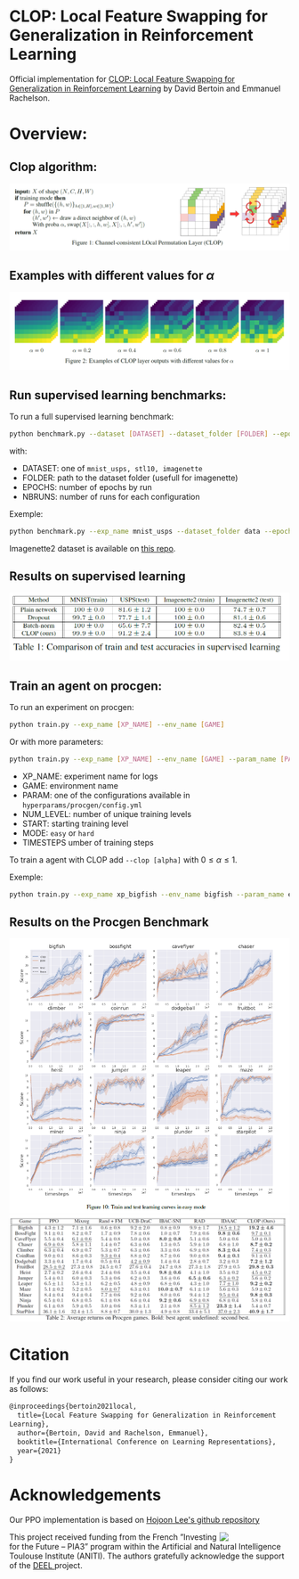 # CLOP: Local Feature Swapping for Generalization in Reinforcement Learning

Official implementation for [CLOP: Local Feature Swapping for Generalization in Reinforcement Learning](https://arxiv.org/abs/2204.06355?context=cs) by David Bertoin and Emmanuel Rachelson.

# Overview:
## Clop algorithm:
![](images/CLOP_algo.png)  
## Examples with different values for $\alpha$
![](images/CLOP_exemple.png) 

## Run supervised learning benchmarks:
To run a full supervised learning benchmark:
```bash
python benchmark.py --dataset [DATASET] --dataset_folder [FOLDER] --epochs[EPOCHS] --nb_runs[NBRUNS]
```
 with: 
*  DATASET: one of ```mnist_usps, stl10, imagenette```
*  FOLDER: path to the dataset folder (usefull for imagenette)
*  EPOCHS: number of epochs by run
*  NBRUNS: number of runs for each configuration

Exemple:
```bash
python benchmark.py --exp_name mnist_usps --dataset_folder data --epochs 30 --nb_runs 5
```

Imagenette2 dataset is available on [this repo](https://github.com/fastai/imagenette).

## Results on supervised learning
![](images/Results_supervised.png)  


## Train an agent on procgen:
To run an experiment on procgen:
```bash
python train.py --exp_name [XP_NAME] --env_name [GAME]
```
Or with more parameters:
```bash
python train.py --exp_name [XP_NAME] --env_name [GAME] --param_name [PARAM] --num_levels [NUM_LEVEL] --distribution_mode [MODE] --num_timesteps [TIMESTEPS] --start_level [START]
```
*  XP_NAME: experiment name for logs
*  GAME: environment name 
*  PARAM: one of the configurations available in `hyperparams/procgen/config.yml`
* NUM_LEVEL: number of unique training levels
* START: starting training level
* MODE: `easy` or `hard`
* TIMESTEPS  umber of training steps

To train a agent with CLOP add `--clop [alpha]` with $0 \leq \alpha \leq 1$.

Exemple:
```bash
python train.py --exp_name xp_bigfish --env_name bigfish --param_name easy-200 --num_levels 200 --distribution_mode easy --num_timesteps 25000000 --start_level 0 --clop 0.6
```


## Results on the Procgen Benchmark
![](images/CLOP_results_easy.png)  
![](images/Results_Procgen.png)  

# Citation
If you find our work useful in your research, please consider citing our work as follows:
```
@inproceedings{bertoin2021local,
  title={Local Feature Swapping for Generalization in Reinforcement Learning},
  author={Bertoin, David and Rachelson, Emmanuel},
  booktitle={International Conference on Learning Representations},
  year={2021}
}
```

# Acknowledgements
Our PPO implementation is based on [Hojoon Lee's github repository](https://github.com/joonleesky/train-procgen-pytorch)

<img align="right" src="https://www.deel.ai/wp-content/uploads/2021/05/logo-DEEL.png" width="25%">
This project received funding from the French ”Investing for the Future – PIA3” program within the Artificial and Natural Intelligence Toulouse Institute (ANITI). The authors gratefully acknowledge the support of the <a href="https://www.deel.ai/"> DEEL </a> project.
